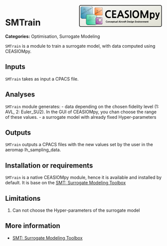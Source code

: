 
<img align="right" height="70" src="../../documents/logos/CEASIOMpy_banner_main.png">

# SMTrain

**Categories:** Optimisation, Surrogate Modeling

`SMTrain` is a module to train a surrogate model, with data computed using CEASIOMpy.

## Inputs

`SMTrain` takes as input a CPACS file.

## Analyses

`SMTrain` module generates:
    - data depending on the chosen fidelity level (1: AVL, 2: Euler_SU2). In the GUI of CEASIOMpy, you chan choose the range of these values.
    - a surrogate model with already fixed Hyper-parameters

## Outputs

`SMTrain` outputs a CPACS files with the new values set by the user in the aeromap lh_sampling_data.

## Installation or requirements

`SMTrain` is a native CEASIOMpy module, hence it is available and installed by default. It is base on the [SMT: Surrogate Modeling Toolbox](https://smt.readthedocs.io/en/latest/)

## Limitations

1. Can not choose the Hyper-parameters of the surrogate model

## More information
- [SMT: Surrogate Modeling Toolbox](https://smt.readthedocs.io/en/latest/)
